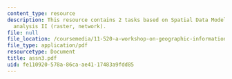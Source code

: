 ```yaml
---
content_type: resource
description: This resource contains 2 tasks based on Spatial Data Models and spatial
  analysis II (raster, network).
file: null
file_location: /coursemedia/11-520-a-workshop-on-geographic-information-systems-fall-2005/fe110920578a86caae4117483a9fdd85_assn3.pdf
file_type: application/pdf
resourcetype: Document
title: assn3.pdf
uid: fe110920-578a-86ca-ae41-17483a9fdd85
---
```


